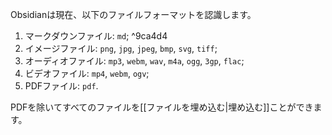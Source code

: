 Obsidianは現在、以下のファイルフォーマットを認識します。

1. マークダウンファイル: `md`; ^9ca4d4
2. イメージファイル: `png`, `jpg`, `jpeg`, `bmp`, `svg`, `tiff`;
3. オーディオファイル: `mp3`, `webm`, `wav`, `m4a`, `ogg`, `3gp`, `flac`;
4. ビデオファイル: `mp4`, `webm`, `ogv`;
5. PDFファイル: `pdf`.

PDFを除いてすべてのファイルを[[ファイルを埋め込む|埋め込む]]ことができます。